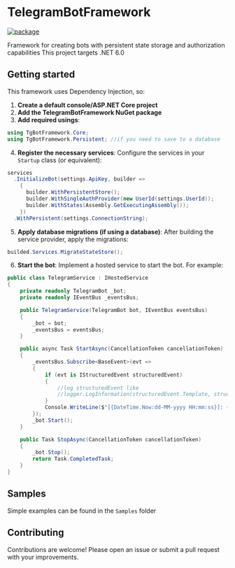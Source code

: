 # TelegramBotFramework
[![package](https://img.shields.io/badge/TgBotFramework.Core-v0.1.1-blue
)](https://www.nuget.org/packages/TgBotFramework.Core/)

Framework for creating bots with persistent state storage and authorization capabilities
This project targets .NET 6.0

## Getting started

This framework uses Dependency Injection, so:

1. **Create a default console/ASP.NET Core project**
2. **Add the TelegramBotFramework NuGet package**
3. **Add required usings**:
```C#
using TgBotFramework.Core;
using TgBotFramework.Persistent; //if you need to save to a database
```
4. **Register the necessary services**:
Configure the services in your `Startup` class (or equivalent):
```C#
services
  .InitializeBot(settings.ApiKey, builder =>
    {
      builder.WithPersistentStore();
      builder.WithSingleAuthProvider(new UserId(settings.UserId));
      builder.WithStates(Assembly.GetExecutingAssembly());
    })
  .WithPersistent(settings.ConnectionString);
```
5. **Apply database migrations (if using a database)**:
After building the service provider, apply the migrations:
```C#
builded.Services.MigrateStateStore();
```
6. **Start the bot**:
Implement a hosted service to start the bot. For example:
```C#
public class TelegramService : IHostedService
{
    private readonly TelegramBot _bot;
    private readonly IEventBus _eventsBus;

    public TelegramService(TelegramBot bot, IEventBus eventsBus)
    {
        _bot = bot;
        _eventsBus = eventsBus;
    }

    public async Task StartAsync(CancellationToken cancellationToken)
    {
        _eventsBus.Subscribe<BaseEvent>(evt =>
        {
            if (evt is IStructuredEvent structuredEvent)
            {
                //log structuredEvent like 
                //logger.LogInformation(structuredEvent.Template, structuredEvent.Items);
            }
            Console.WriteLine($"[{DateTime.Now:dd-MM-yyyy HH:mm:ss}]: {evt}");
        });
        _bot.Start();
    }

    public Task StopAsync(CancellationToken cancellationToken)
    {
        _bot.Stop();
        return Task.CompletedTask;
    }
}
```

## Samples

Simple examples can be found in the `Samples` folder

## Contributing

Contributions are welcome! Please open an issue or submit a pull request with your improvements.
